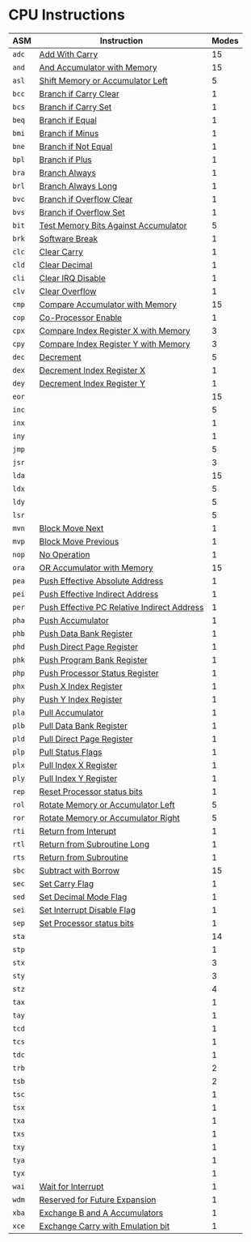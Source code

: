 
# CPU Instructions

| ASM   | Instruction                                              | Modes |
|-------|----------------------------------------------------------|-------|
| `adc` | [Add With Carry](./adc#readme)                           | 15    |
| `and` | [And Accumulator with Memory](./and#readme)              | 15    |
| `asl` | [Shift Memory or Accumulator Left](./asl#readme)         | 5     |
| `bcc` | [Branch if Carry Clear](./b__#bcc)                       | 1     |
| `bcs` | [Branch if Carry Set](./b__#bcs)                         | 1     |
| `beq` | [Branch if Equal](./b__#beq)                             | 1     |
| `bmi` | [Branch if Minus](./b__#bmi)                             | 1     |
| `bne` | [Branch if Not Equal](./b__#bne)                         | 1     |
| `bpl` | [Branch if Plus](./b__#bpl)                              | 1     |
| `bra` | [Branch Always](./b__#bra)                               | 1     |
| `brl` | [Branch Always Long](./b__#brl)                          | 1     |
| `bvc` | [Branch if Overflow Clear](./b__#bvc)                    | 1     |
| `bvs` | [Branch if Overflow Set](./b__#bvs)                      | 1     |
| `bit` | [Test Memory Bits Against Accumulator](./bit#readme)     | 5     |
| `brk` | [Software Break](./brk#readme)                           | 1     |
| `clc` | [Clear Carry](./cl_#clc)                                 | 1     |
| `cld` | [Clear Decimal](./cl_#cld)                               | 1     |
| `cli` | [Clear IRQ Disable](./cl_#cli)                           | 1     |
| `clv` | [Clear Overflow](./cl_#clv)                              | 1     |
| `cmp` | [Compare Accumulator with Memory](./cmp)                 | 15    |
| `cop` | [Co-Processor Enable](./cop#readme)                      | 1     |
| `cpx` | [Compare Index Register X with Memory](./cp_#cpx)        | 3     |
| `cpy` | [Compare Index Register Y with Memory](./cp_#cpy)        | 3     |
| `dec` | [Decrement](./de_#dec)                                   | 5     |
| `dex` | [Decrement Index Register X](./de_#dex)                  | 1     |
| `dey` | [Decrement Index Register Y](./de_#dey)                  | 1     |
| `eor` |                                                          | 15    |
| `inc` |                                                          | 5     |
| `inx` |                                                          | 1     |
| `iny` |                                                          | 1     |
| `jmp` |                                                          | 5     |
| `jsr` |                                                          | 3     |
| `lda` |                                                          | 15    |
| `ldx` |                                                          | 5     |
| `ldy` |                                                          | 5     |
| `lsr` |                                                          | 5     |
| `mvn` | [Block Move Next](./mv_#mvn)                             | 1     |
| `mvp` | [Block Move Previous](./mv_#mvp)                         | 1     |
| `nop` | [No Operation](./nop#readme)                             | 1     |
| `ora` | [OR Accumulator with Memory](./ora#readme)               | 15    |
| `pea` | [Push Effective Absolute Address](./ph_#pea)             | 1     |
| `pei` | [Push Effective Indirect Address](./ph_#pei)             | 1     |
| `per` | [Push Effective PC Relative Indirect Address](./ph_#per) | 1     |
| `pha` | [Push Accumulator](./ph_#pha)                            | 1     |
| `phb` | [Push Data Bank Register](./ph_#phb)                     | 1     |
| `phd` | [Push Direct Page Register](./ph_#phd)                   | 1     |
| `phk` | [Push Program Bank Register](./ph_#phk)                  | 1     |
| `php` | [Push Processor Status Register](./ph_#php)              | 1     |
| `phx` | [Push X Index Register](./ph_#phx)                       | 1     |
| `phy` | [Push Y Index Register](./ph_#phy)                       | 1     |
| `pla` | [Pull Accumulator](./pl_#pla)                            | 1     |
| `plb` | [Pull Data Bank Register](./pl_#plb)                     | 1     |
| `pld` | [Pull Direct Page Register](./pl_#pld)                   | 1     |
| `plp` | [Pull Status Flags](./pl_#plp)                           | 1     |
| `plx` | [Pull Index X Register](./pl_#plx)                       | 1     |
| `ply` | [Pull Index Y Register](./pl_#ply)                       | 1     |
| `rep` | [Reset Processor status bits](./rep#readme)              | 1     |
| `rol` | [Rotate Memory or Accumulator Left](./rol#readme)        | 5     |
| `ror` | [Rotate Memory or Accumulator Right](./ror#readme)       | 5     |
| `rti` | [Return from Interupt](./rt_#rti)                        | 1     |
| `rtl` | [Return from Subroutine Long](./rt_#rtl)                 | 1     |
| `rts` | [Return from Subroutine](./rt_#rts)                      | 1     |
| `sbc` | [Subtract with Borrow](./sbc)                            | 15    |
| `sec` | [Set Carry Flag](./se_#sec)                              | 1     |
| `sed` | [Set Decimal Mode Flag](./se_#sed)                       | 1     |
| `sei` | [Set Interrupt Disable Flag](./se_#sei)                  | 1     |
| `sep` | [Set Processor status bits](./se_#sep)                   | 1     |
| `sta` |                                                          | 14    |
| `stp` |                                                          | 1     |
| `stx` |                                                          | 3     |
| `sty` |                                                          | 3     |
| `stz` |                                                          | 4     |
| `tax` |                                                          | 1     |
| `tay` |                                                          | 1     |
| `tcd` |                                                          | 1     |
| `tcs` |                                                          | 1     |
| `tdc` |                                                          | 1     |
| `trb` |                                                          | 2     |
| `tsb` |                                                          | 2     |
| `tsc` |                                                          | 1     |
| `tsx` |                                                          | 1     |
| `txa` |                                                          | 1     |
| `txs` |                                                          | 1     |
| `txy` |                                                          | 1     |
| `tya` |                                                          | 1     |
| `tyx` |                                                          | 1     |
| `wai` | [Wait for Interrupt](./wai#readme)                       | 1     |
| `wdm` | [Reserved for Future Expansion](./wdm#readme)            | 1     |
| `xba` | [Exchange B and A Accumulators](./xba#readme)            | 1     |
| `xce` | [Exchange Carry with Emulation bit](./xce#readme)        | 1     |
